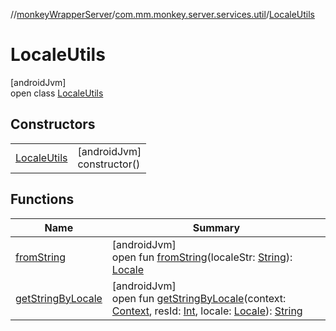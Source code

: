 //[monkeyWrapperServer](../../../index.md)/[com.mm.monkey.server.services.util](../index.md)/[LocaleUtils](index.md)

# LocaleUtils

[androidJvm]\
open class [LocaleUtils](index.md)

## Constructors

| | |
|---|---|
| [LocaleUtils](-locale-utils.md) | [androidJvm]<br>constructor() |

## Functions

| Name | Summary |
|---|---|
| [fromString](from-string.md) | [androidJvm]<br>open fun [fromString](from-string.md)(localeStr: [String](https://developer.android.com/reference/kotlin/java/lang/String.html)): [Locale](https://developer.android.com/reference/kotlin/java/util/Locale.html) |
| [getStringByLocale](get-string-by-locale.md) | [androidJvm]<br>open fun [getStringByLocale](get-string-by-locale.md)(context: [Context](https://developer.android.com/reference/kotlin/android/content/Context.html), resId: [Int](https://kotlinlang.org/api/core/kotlin-stdlib/kotlin/-int/index.html), locale: [Locale](https://developer.android.com/reference/kotlin/java/util/Locale.html)): [String](https://developer.android.com/reference/kotlin/java/lang/String.html) |
